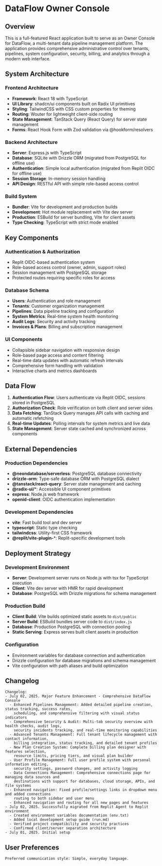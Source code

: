 # DataFlow Owner Console

## Overview

This is a full-featured React application built to serve as an Owner Console for DataFlow, a multi-tenant data pipeline management platform. The application provides comprehensive administrative control over tenants, pipelines, system configuration, security, billing, and analytics through a modern web interface.

## System Architecture

### Frontend Architecture
- **Framework**: React 18 with TypeScript
- **UI Library**: shadcn/ui components built on Radix UI primitives
- **Styling**: TailwindCSS with CSS custom properties for theming
- **Routing**: Wouter for lightweight client-side routing
- **State Management**: TanStack Query (React Query) for server state management
- **Forms**: React Hook Form with Zod validation via @hookform/resolvers

### Backend Architecture
- **Server**: Express.js with TypeScript
- **Database**: SQLite with Drizzle ORM (migrated from PostgreSQL for offline use)
- **Authentication**: Simple local authentication (migrated from Replit OIDC for offline use)
- **Session Storage**: In-memory session handling
- **API Design**: RESTful API with simple role-based access control

### Build System
- **Bundler**: Vite for development and production builds
- **Development**: Hot module replacement with Vite dev server
- **Production**: ESBuild for server bundling, Vite for client assets
- **Type Checking**: TypeScript with strict mode enabled

## Key Components

### Authentication & Authorization
- Replit OIDC-based authentication system
- Role-based access control (owner, admin, support roles)
- Session management with PostgreSQL storage
- Protected routes requiring specific roles for access

### Database Schema
- **Users**: Authentication and role management
- **Tenants**: Customer organization management
- **Pipelines**: Data pipeline tracking and configuration
- **System Metrics**: Real-time system health monitoring
- **Audit Logs**: Security and activity tracking
- **Invoices & Plans**: Billing and subscription management

### UI Components
- Collapsible sidebar navigation with responsive design
- Role-based page access and content filtering
- Real-time data updates with automatic refresh intervals
- Comprehensive form handling with validation
- Interactive charts and metrics dashboards

## Data Flow

1. **Authentication Flow**: Users authenticate via Replit OIDC, sessions stored in PostgreSQL
2. **Authorization Check**: Role verification on both client and server sides
3. **Data Fetching**: TanStack Query manages API calls with caching and automatic refetching
4. **Real-time Updates**: Polling intervals for system metrics and live data
5. **State Management**: Server state cached and synchronized across components

## External Dependencies

### Production Dependencies
- **@neondatabase/serverless**: PostgreSQL database connectivity
- **drizzle-orm**: Type-safe database ORM with PostgreSQL dialect
- **@tanstack/react-query**: Server state management and caching
- **@radix-ui/***: Accessible UI component primitives
- **express**: Node.js web framework
- **openid-client**: OIDC authentication implementation

### Development Dependencies
- **vite**: Fast build tool and dev server
- **typescript**: Static type checking
- **tailwindcss**: Utility-first CSS framework
- **@replit/vite-plugin-***: Replit-specific development tools

## Deployment Strategy

### Development Environment
- **Server**: Development server runs on Node.js with tsx for TypeScript execution
- **Client**: Vite dev server with HMR for rapid development
- **Database**: PostgreSQL with Drizzle migrations for schema management

### Production Build
- **Client Build**: Vite builds optimized static assets to `dist/public`
- **Server Build**: ESBuild bundles server code to `dist/index.js`
- **Database**: Production PostgreSQL with connection pooling
- **Static Serving**: Express serves built client assets in production

### Configuration
- Environment variables for database connection and authentication
- Drizzle configuration for database migrations and schema management
- Vite configuration with path aliases and build optimization

## Changelog

```
Changelog:
- July 02, 2025. Major Feature Enhancement - Comprehensive DataFlow Console
  - Enhanced Pipelines Management: Added detailed pipeline creation, status tracking, success rates, 
    scheduling, and comprehensive filtering with visual status indicators
  - Comprehensive Security & Audit: Multi-tab security overview with health checks, audit logs, 
    security incidents tracking, and real-time monitoring capabilities
  - Advanced Tenants Management: Full tenant lifecycle management with contact information, 
    billing integration, status tracking, and detailed tenant profiles
  - New Plan Creation System: Complete billing plan designer with features selection, 
    resource limits, pricing tiers, and visual plan builder
  - User Profile Management: Full user profile system with personal information editing, 
    security settings, password changes, and activity logging
  - Data Connections Management: Comprehensive connections page for managing data sources and 
    destinations with support for databases, cloud storage, APIs, and file systems
  - Enhanced navigation: Fixed profile/settings links in dropdown menu and added connections 
    routing to both sidebar and user menu
  - Enhanced navigation and routing for all new pages and features
- July 02, 2025. Successfully migrated from Replit Agent to Replit environment
  - Created environment variables documentation (env.txt)
  - Added local development setup guide (run.md)
  - Verified project compatibility and security practices
  - Confirmed client/server separation architecture
- July 01, 2025. Initial setup
```

## User Preferences

```
Preferred communication style: Simple, everyday language.
```